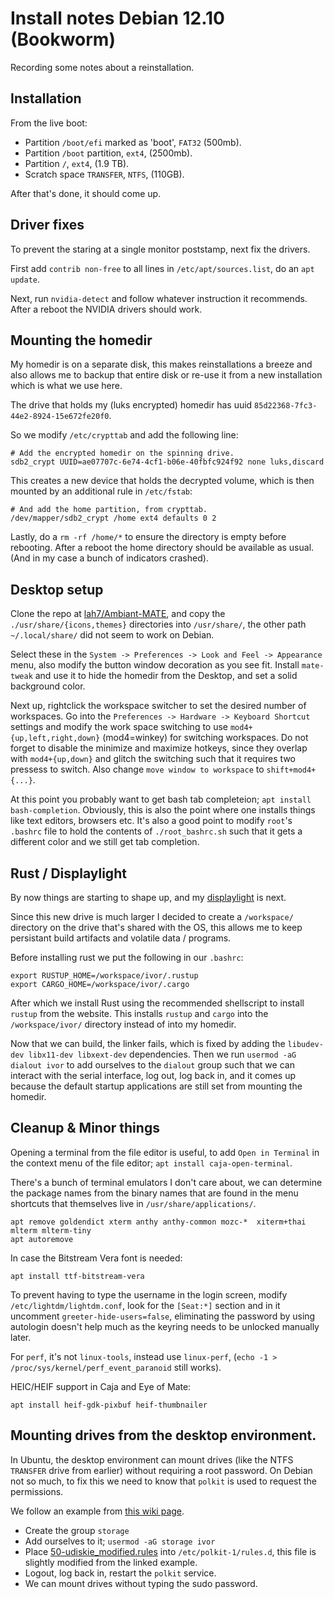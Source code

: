 # Install notes Debian 12.10 (Bookworm)

Recording some notes about a reinstallation.

## Installation

From the live boot:

- Partition `/boot/efi` marked as 'boot', `FAT32` (500mb).
- Partition `/boot` partition, `ext4`, (2500mb).
- Partition `/`, `ext4`, (1.9 TB).
- Scratch space `TRANSFER`, `NTFS`, (110GB).

After that's done, it should come up.

## Driver fixes

To prevent the staring at a single monitor poststamp, next fix the drivers.

First add `contrib non-free` to all lines in `/etc/apt/sources.list`, do an `apt update`.

Next, run `nvidia-detect` and follow whatever instruction it recommends. After a reboot the NVIDIA
drivers should work.

## Mounting the homedir

My homedir is on a separate disk, this makes reinstallations a breeze and also allows me to backup
that entire disk or re-use it from a new installation which is what we use here.

The drive that holds my (luks encrypted) homedir has uuid `85d22368-7fc3-44e2-8924-15e672fe20f0`.

So we modify `/etc/crypttab` and add the following line:
```
# Add the encrypted homedir on the spinning drive.
sdb2_crypt UUID=ae07707c-6e74-4cf1-b06e-40fbfc924f92 none luks,discard
```

This creates a new device that holds the decrypted volume, which is then mounted by an additional
rule in `/etc/fstab`:

```
# And add the home partition, from crypttab.
/dev/mapper/sdb2_crypt /home ext4 defaults 0 2
```

Lastly, do a `rm -rf /home/*` to ensure the directory is empty before rebooting. After a reboot
the home directory should be available as usual. (And in my case a bunch of indicators crashed).

## Desktop setup

Clone the repo at [lah7/Ambiant-MATE](https://github.com/lah7/Ambiant-MATE), and copy the
`./usr/share/{icons,themes}` directories into `/usr/share/`, the other path `~/.local/share/` did
not seem to work on Debian.

Select these in the `System -> Preferences -> Look and Feel -> Appearance` menu, also modify
the button window decoration as you see fit. Install `mate-tweak` and use it to hide the homedir
from the Desktop, and set a solid background color.

Next up, rightclick the workspace switcher to set the desired number of workspaces. Go into the 
`Preferences -> Hardware -> Keyboard Shortcut` settings and modify the work space switching to use
`mod4+{up,left,right,down}` (mod4=winkey) for switching workspaces. Do not forget to disable the
minimize and maximize hotkeys, since they overlap with `mod4+{up,down}` and glitch the switching
such that it requires two pressess to switch. Also change `move window to workspace` to `shift+mod4+{...}`.


At this point you probably want to get bash tab completeion; `apt install bash-completion`.
Obviously, this is also the point where one installs things like text editors, browsers etc.
It's also a good point to modify `root`'s `.bashrc` file to hold the contents of `./root_bashrc.sh`
such that it gets a different color and we still get tab completion.


## Rust / Displaylight
By now things are starting to shape up, and my [displaylight](https://github.com/iwanders/displaylight_rs) is next.

Since this new drive is much larger I decided to create a `/workspace/` directory on the drive that's
shared with the OS, this allows me to keep persistant build artifacts and volatile data / programs.

Before installing rust we put the following in our `.bashrc`:
```
export RUSTUP_HOME=/workspace/ivor/.rustup
export CARGO_HOME=/workspace/ivor/.cargo
```

After which we install Rust using the recommended shellscript to install `rustup` from the website.
This installs `rustup` and `cargo` into the `/workspace/ivor/` directory instead of into my homedir.

Now that we can build, the linker fails, which is fixed by adding the `libudev-dev libx11-dev libxext-dev` dependencies.
Then we run `usermod -aG dialout ivor` to add ourselves to the `dialout` group such that we can 
interact with the serial interface, log out, log back in, and it comes up because the default startup
applications are still set from mounting the homedir.

## Cleanup & Minor things

Opening a terminal from the file editor is useful, to add `Open in Terminal` in the context menu of
the file editor; `apt install caja-open-terminal`.

There's a bunch of terminal emulators I don't care about, we can determine the package names from
the binary names that are found in the menu shortcuts that themselves live in `/usr/share/applications/`.

```
apt remove goldendict xterm anthy anthy-common mozc-*  xiterm+thai mlterm mlterm-tiny
apt autoremove
```

In case the Bitstream Vera font is needed:
```
apt install ttf-bitstream-vera
```

To prevent having to type the username in the login screen, modify `/etc/lightdm/lightdm.conf`, look
for the `[Seat:*]` section and in it uncomment `greeter-hide-users=false`, eliminating the password
by using autologin doesn't help much as the keyring needs to be unlocked manually later.

For `perf`, it's not `linux-tools`, instead use `linux-perf`,
(`echo -1 > /proc/sys/kernel/perf_event_paranoid` still works).

HEIC/HEIF support in Caja and Eye of Mate:
```
apt install heif-gdk-pixbuf heif-thumbnailer
```


## Mounting drives from the desktop environment.

In Ubuntu, the desktop environment can mount drives (like the NTFS `TRANSFER` drive from earlier)
without requiring a root password. On Debian not so much, to fix this we need to know that `polkit`
is used to request the permissions.

We follow an example from [this wiki page](https://github.com/coldfix/udiskie/wiki/Permissions).
- Create the group `storage`
- Add ourselves to it; `usermod -aG storage ivor`
- Place [50-udiskie_modified.rules](50-udiskie_modified.rules) into `/etc/polkit-1/rules.d`, this
file is slightly modified from the linked example.
- Logout, log back in, restart the `polkit` service.
- We can mount drives without typing the sudo password.


